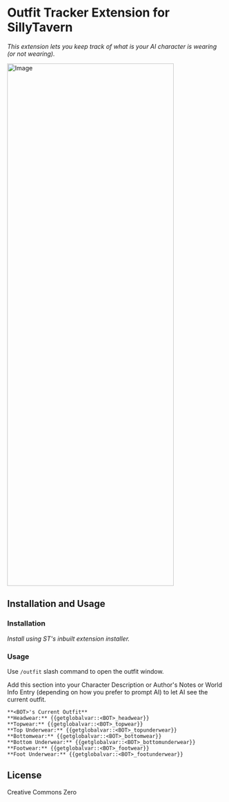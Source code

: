 # Outfit Tracker Extension for SillyTavern

*This extension lets you keep track of what is your AI character is wearing (or not wearing).*

<img width="386" height="1212" alt="Image" src="https://github.com/user-attachments/assets/af3bead4-23a9-44f6-bd55-96786ba4a3cf" />

## Installation and Usage

### Installation

*Install using ST's inbuilt extension installer.* 

### Usage

Use `/outfit` slash command to open the outfit window.

Add this section into your Character Description or Author's Notes or World Info Entry (depending on how you prefer to prompt AI) to let AI see the current outfit.

```
**<BOT>'s Current Outfit**
**Headwear:** {{getglobalvar::<BOT>_headwear}}
**Topwear:** {{getglobalvar::<BOT>_topwear}}
**Top Underwear:** {{getglobalvar::<BOT>_topunderwear}}
**Bottomwear:** {{getglobalvar::<BOT>_bottomwear}}
**Bottom Underwear:** {{getglobalvar::<BOT>_bottomunderwear}}
**Footwear:** {{getglobalvar::<BOT>_footwear}}
**Foot Underwear:** {{getglobalvar::<BOT>_footunderwear}}
```

## License

Creative Commons Zero
